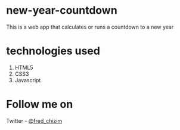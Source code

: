 # new-year-countdown
This is a web app that calculates or runs a countdown to a new year

# technologies used
1. HTML5
2. CSS3
3. Javascript

# Follow me on
Twitter - [@fred_chizim](https://www.twitter.com/fred_chizim "fred")
